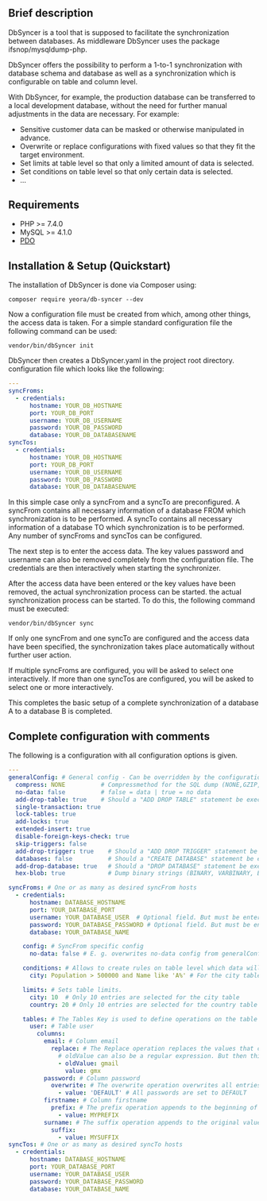 #

## Brief description

DbSyncer is a tool that is supposed to facilitate the synchronization between databases.
As middleware DbSyncer uses the package ifsnop/mysqldump-php.

DbSyncer offers the possibility to perform a 1-to-1 synchronization with database schema and database
as well as a synchronization which is configurable on table and column level.

With DbSyncer, for example, the production database can be transferred to a local development database, without the need
for further
manual adjustments in the data are necessary. For example:

- Sensitive customer data can be masked or otherwise manipulated in advance.
- Overwrite or replace configurations with fixed values so that they fit the target environment.
- Set limits at table level so that only a limited amount of data is selected.
- Set conditions on table level so that only certain data is selected.
- ...


## Requirements

- PHP >= 7.4.0
- MySQL >= 4.1.0
- [PDO](https://secure.php.net/pdo)

## Installation & Setup (Quickstart)

The installation of DbSyncer is done via Composer using:

```console
composer require yeora/db-syncer --dev
```

Now a configuration file must be created from which, among other things, the access data is taken.
For a simple standard configuration file the following command can be used:

```console
vendor/bin/dbSyncer init
```

DbSyncer then creates a DbSyncer.yaml in the project root directory.
configuration file which looks like the following:

```yaml
---
syncFroms:
  - credentials:
      hostname: YOUR_DB_HOSTNAME
      port: YOUR_DB_PORT
      username: YOUR_DB_USERNAME
      password: YOUR_DB_PASSWORD
      database: YOUR_DB_DATABASENAME
syncTos:
  - credentials:
      hostname: YOUR_DB_HOSTNAME
      port: YOUR_DB_PORT
      username: YOUR_DB_USERNAME
      password: YOUR_DB_PASSWORD
      database: YOUR_DB_DATABASENAME
```

In this simple case only a syncFrom and a syncTo are preconfigured.
A syncFrom contains all necessary information of a database FROM which synchronization is to be performed.
A syncTo contains all necessary information of a database TO which synchronization is to be performed.
Any number of syncFroms and syncTos can be configured.

The next step is to enter the access data. The key values password and username
can also be removed completely from the configuration file. The credentials are then interactively when starting the
synchronizer.

After the access data have been entered or the key values have been removed, the actual synchronization process can be
started. the actual synchronization process can be started.
To do this, the following command must be executed:

```console
vendor/bin/dbSyncer sync
```

If only one syncFrom and one syncTo are configured and the access data have been specified,
the synchronization takes place automatically without further user action.

If multiple syncFroms are configured, you will be asked to select one interactively.
If more than one syncTos are configured, you will be asked to select one or more interactively.

This completes the basic setup of a complete synchronization of a database A to a database B is completed.

## Complete configuration with comments

The following is a configuration with all configuration options is given.

```yaml
---
generalConfig: # General config - Can be overridden by the configuration under syncFroms.config
  compress: NONE          # Compressmethod for the SQL dump (NONE,GZIP,BZIP2,GZIPSTREAM)
  no-data: false          # false = data | true = no data
  add-drop-table: true    # Should a "ADD DROP TABLE" statement be executed? true = yes | false = no
  single-transaction: true
  lock-tables: true
  add-locks: true
  extended-insert: true
  disable-foreign-keys-check: true
  skip-triggers: false
  add-drop-trigger: true    # Should a "ADD DROP TRIGGER" statement be executed? true = yes | false = no
  databases: false          # Should a "CREATE DATABASE" statement be executed? true = yes | false = no
  add-drop-database: true   # Should a "DROP DATABASE" statement be executed? true = yes | false = no
  hex-blob: true            # Dump binary strings (BINARY, VARBINARY, BLOB) in hexadecimal format?  true = yes | false = no

syncFroms: # One or as many as desired syncFrom hosts
  - credentials:
      hostname: DATABASE_HOSTNAME
      port: YOUR_DATABASE_PORT
      username: YOUR_DATABASE_USER  # Optional field. But must be entered interactively if omitted.
      password: YOUR_DATABASE_PASSWORD # Optional field. But must be entered interactively if omitted.
      database: YOUR_DATABASE_NAME

    config: # SyncFrom specific config
      no-data: false # E. g. overwrites no-data config from generalConfig

    conditions: # Allows to create rules on table level which data will be selected
      city: Population > 500000 and Name like 'A%' # For the city table, only entries are selected that have a population above 500000 and where the name starts with A.

    limits: # Sets table limits.
      city: 10  # Only 10 entries are selected for the city table
      country: 20 # Only 10 entries are selected for the country table

    tables: # The Tables Key is used to define operations on the table level.
      user: # Table user
        columns:
          email: # Column email
            replace: # The Replace operation replaces the values that correspond to oldValue with the value that is in value.
              # oldValue can also be a regular expression. But then this must be written as /REGULAR EXPRESSION/.
              - oldValue: gmail
                value: gmx
          password: # Column password
            overwrite: # The overwrite operation overwrites all entries of the column with value
              - value: 'DEFAULT' # All passwords are set to DEFAULT
          firstname: # Column firstname
            prefix: # The prefix operation appends to the beginning of the original value the value in "value".
              - value: MYPREFIX
          surname: # The suffix operation appends to the original value the value in "value".
            suffix:
              - value: MYSUFFIX
syncTos: # One or as many as desired syncTo hosts
  - credentials:
      hostname: DATABASE_HOSTNAME
      port: YOUR_DATABASE_PORT
      username: YOUR_DATABASE_USER
      password: YOUR_DATABASE_PASSWORD
      database: YOUR_DATABASE_NAME
```